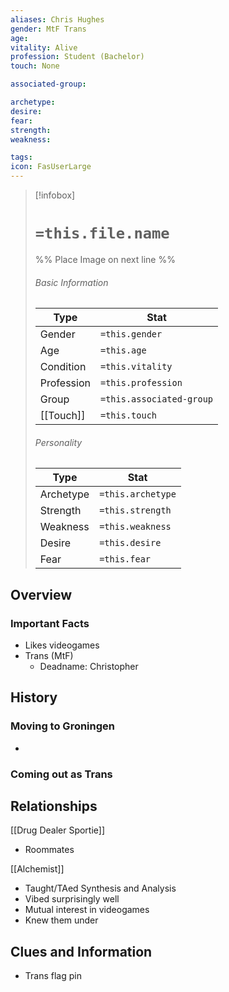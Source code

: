 ```yaml
---
aliases: Chris Hughes
gender: MtF Trans 
age: 
vitality: Alive
profession: Student (Bachelor)
touch: None

associated-group: 

archetype:
desire:
fear:
strength:
weakness:

tags:
icon: FasUserLarge
---
```


> [!infobox]
> # `=this.file.name`
> %% Place Image on next line %%
> ###### Basic Information
> Type |  Stat |
> ---|---|
> Gender | `=this.gender` |
> Age | `=this.age` |
> Condition | `=this.vitality` |
> Profession | `=this.profession` |
> Group | `=this.associated-group` |
> [[Touch]] | `=this.touch` |
> ###### Personality
> Type |  Stat |
> ---|---|
> Archetype | `=this.archetype` |
> Strength | `=this.strength` |
> Weakness | `=this.weakness` |
> Desire | `=this.desire` |
> Fear | `=this.fear` |
## Overview

### Important Facts
- Likes videogames
- Trans (MtF)
	- Deadname: Christopher

## History
### Moving to Groningen
- 
### Coming out as Trans


## Relationships
[[Drug Dealer Sportie]]
- Roommates

[[Alchemist]]
- Taught/TAed Synthesis and Analysis
- Vibed surprisingly well 
- Mutual interest in videogames
- Knew them under 

## Clues and Information
- Trans flag pin